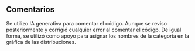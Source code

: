 ## Comentarios
Se utilizo IA generativa para comentar el código.  Aunque se reviso posteriormente y corrigió cualquier error al comentar el códigp. De igual forma, se utilizó como apoyo para asignar los nombres de la categoría en la gráfica de las distribuciones.